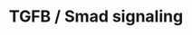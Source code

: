 ---
annotations:
- id: CL:0002367
  parent: native cell
  type: Cell Type Ontology
  value: trabecular meshwork cell
- id: PW:0000490
  parent: signaling pathway
  type: Pathway Ontology
  value: transforming growth factor-beta Smad dependent signaling pathway
authors:
- Andreaarias99
- Dianabrancadoro
- DeSl
- Egonw
- Ddigles
- Eweitz
citedin: ''
communities:
- ONTOX
description: Regulation of TGFβ/Smad Signaling Pathway in Trabecular Meshwork (TM)
  cells. In this pathway, TGF-β binds to the TGF-β-type II receptor, inducing the
  activation of the TGF-β-type-I receptor. This induces the phosphorylation of Smad2/3
  proteins which form a complex with Smad4. The translocation of this complex to the
  nucleus is facilitated by the TAZ protein.  Once in the nucleous, it binds to SBEs
  (Smad Binding Elements), promoting the transcription of TGF-beta-response genes.
  The inhibition of this translocation instead occurs when phosphorylated TAZ protein
  interacts with 14-3-3 protein preventing the formation of complex TAZ-Smad.  The
  translated ECM proteins are secreted by TM cells to the extracellular space.   This
  pathway is based on Figure 4 of the publication “Mutual regulation of the Hippo/Wnt/LPA/TGF-β
  signaling pathways and their roles in glaucoma (Review)” by Xin Wang, Guoli Huai,
  Hailian Wang, Yuande Liu, Ping Qi, Wei Shi, Jie Peng, Hongji Yang, Shaoping Deng,
  and Yi Wang.
last-edited: 2024-05-22
ndex: null
organisms:
- Homo sapiens
redirect_from:
- /index.php/Pathway:WP5382
- /instance/WP5382
- /instance/WP5382_r129730
revision: r129730
schema-jsonld:
- '@context': https://schema.org/
  '@id': https://wikipathways.github.io/pathways/WP5382.html
  '@type': Dataset
  creator:
    '@type': Organization
    name: WikiPathways
  description: Regulation of TGFβ/Smad Signaling Pathway in Trabecular Meshwork (TM)
    cells. In this pathway, TGF-β binds to the TGF-β-type II receptor, inducing the
    activation of the TGF-β-type-I receptor. This induces the phosphorylation of Smad2/3
    proteins which form a complex with Smad4. The translocation of this complex to
    the nucleus is facilitated by the TAZ protein.  Once in the nucleous, it binds
    to SBEs (Smad Binding Elements), promoting the transcription of TGF-beta-response
    genes. The inhibition of this translocation instead occurs when phosphorylated
    TAZ protein interacts with 14-3-3 protein preventing the formation of complex
    TAZ-Smad.  The translated ECM proteins are secreted by TM cells to the extracellular
    space.   This pathway is based on Figure 4 of the publication “Mutual regulation
    of the Hippo/Wnt/LPA/TGF-β signaling pathways and their roles in glaucoma (Review)”
    by Xin Wang, Guoli Huai, Hailian Wang, Yuande Liu, Ping Qi, Wei Shi, Jie Peng,
    Hongji Yang, Shaoping Deng, and Yi Wang.
  keywords:
  - 14-3-3
  - CNN2
  - CTFG
  - ECM proteins
  - PAI-1
  - POSTN
  - Periostin
  - SERPINE1
  - SPARC
  - Smad2
  - Smad3
  - Smad4
  - Sparc
  - TAZ
  - TGF-β
  - TGFβ-I-R
  - TGFβ-II-R
  - TGFβ-III-R
  license: CC0
  name: TGFB / Smad signaling
seo: CreativeWork
title: TGFB / Smad signaling
wpid: WP5382
---